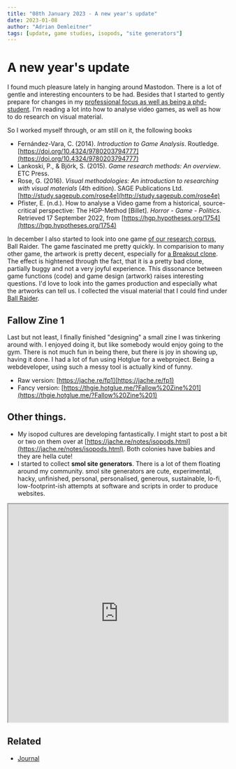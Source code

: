 ```yaml
---
title: "08th January 2023 - A new year's update"
date: 2023-01-08
author: "Adrian Demleitner"
tags: [update, game studies, isopods, "site generators"]
---
```

# A new year's update
I found much pleasure lately in hanging around Mastodon. There is a lot of gentle and interesting encounters to be had. Besides that I started to gently prepare for changes in my [professional focus as well as being a phd-student](journal/2022-10-26.md). I'm reading a lot into how to analyse video games, as well as how to do research on visual material. 

So I worked myself through, or am still on it, the following books

- Fernández-Vara, C. (2014). _Introduction to Game Analysis_. Routledge. [https://doi.org/10.4324/9780203794777](https://doi.org/10.4324/9780203794777)
- Lankoski, P., & Björk, S. (2015). _Game research methods: An overview_. ETC Press.
- Rose, G. (2016). _Visual methodologies: An introduction to researching with visual materials_ (4th edition). SAGE Publications Ltd. [http://study.sagepub.com/rose4e](http://study.sagepub.com/rose4e)
- Pfister, E. (n.d.). How to analyse a Video game from a historical, source-critical perspective: The HGP-Method [Billet]. _Horror - Game - Politics_. Retrieved 17 September 2022, from [https://hgp.hypotheses.org/1754](https://hgp.hypotheses.org/1754)

In december I also started to look into one game [of our research corpus](https://swissgames.garden/?release_year_range%5Bend%5D=2000&release_year_range%5Bstart%5D=1968), Ball Raider. The game fascinated me pretty quickly. In comparision to many other game, the artwork is pretty decent, especially for [a Breakout clone](https://en.wikipedia.org/wiki/Breakout_(video_game)). The effect is hightened through the fact, that it is a pretty bad clone, partially buggy and not a very joyful experience. This dissonance between game functions (code) and game design (artwork) raises interesting questions. I'd love to look into the games production and especially what the artworks can tell us. I collected the visual material that I could find under [Ball Raider](https://www.are.na/adrian-demleitner/ball-raider).

## Fallow Zine 1
Last but not least, I finally finished "designing" a small zine I was tinkering around with. I enjoyed doing it, but like somebody would enjoy going to the gym. There is not much fun in being there, but there is joy in showing up, having it done. I had a lot of fun using Hotglue for a webproject. Being a webdeveloper, using such a messy tool is actually kind of funny.

- Raw version: [https://jache.re/fp1](https://jache.re/fp1)
- Fancy version: [https://thgie.hotglue.me/?Fallow%20Zine%201](https://thgie.hotglue.me/?Fallow%20Zine%201)

## Other things.
- My isopod cultures are developing fantastically. I might start to post a bit or two on them over at [https://jache.re/notes/isopods.html](https://jache.re/notes/isopods.html). Both colonies have babies and they are hella cute!
- I started to collect **smol site generators**. There is a lot of them floating around my community. smol site generators are cute, experimental, hacky, unfinished, personal, personalised, generous, sustainable, lo-fi, low-footprint-ish attempts at software and scripts in order to produce websites.
<iframe src="https://www.are.na/adrian-demleitner/smol-site-generators" style="width: 100%; height: 500px;"></iframe>

## Related
- [Journal](pages/journal.md)